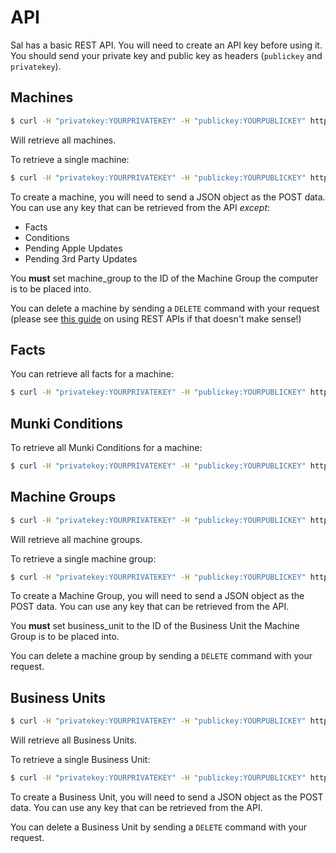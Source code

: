 API
=====

Sal has a basic REST API. You will need to create an API key before using it. You should send your private key and public key as headers (``publickey`` and ``privatekey``).

## Machines

``` bash
$ curl -H "privatekey:YOURPRIVATEKEY" -H "publickey:YOURPUBLICKEY" http://sal/api/machines
```

Will retrieve all machines.

To retrieve a single machine:

``` bash
$ curl -H "privatekey:YOURPRIVATEKEY" -H "publickey:YOURPUBLICKEY" http://sal/api/machines/MACHINESERIALNUMBER
```

To create a machine, you will need to send a JSON object as the POST data. You can use any key that can be retrieved from the API *except*:

* Facts
* Conditions
* Pending Apple Updates
* Pending 3rd Party Updates

You **must** set machine_group to the ID of the Machine Group the computer is to be placed into.

You can delete a machine by sending a ``DELETE`` command with your request (please see [this guide](http://blogs.plexibus.com/2009/01/15/rest-esting-with-curl/) on using REST APIs if that doesn't make sense!)

## Facts

You can retrieve all facts for a machine:


``` bash
$ curl -H "privatekey:YOURPRIVATEKEY" -H "publickey:YOURPUBLICKEY" http://sal/api/facts/MACHINESERIALNUMBER
```

## Munki Conditions

To retrieve all Munki Conditions for a machine:

``` bash
$ curl -H "privatekey:YOURPRIVATEKEY" -H "publickey:YOURPUBLICKEY" http://sal/api/conditions/MACHINESERIALNUMBER
```

## Machine Groups

``` bash
$ curl -H "privatekey:YOURPRIVATEKEY" -H "publickey:YOURPUBLICKEY" http://sal/api/machine_groups
```

Will retrieve all machine groups.

To retrieve a single machine group:

``` bash
$ curl -H "privatekey:YOURPRIVATEKEY" -H "publickey:YOURPUBLICKEY" http://sal/api/machine_groups/MACHINEGROUPID
```

To create a Machine Group, you will need to send a JSON object as the POST data. You can use any key that can be retrieved from the API.

You **must** set business_unit to the ID of the Business Unit the Machine Group is to be placed into.

You can delete a machine group by sending a ``DELETE`` command with your request.

## Business Units

``` bash
$ curl -H "privatekey:YOURPRIVATEKEY" -H "publickey:YOURPUBLICKEY" http://sal/api/business_units
```

Will retrieve all Business Units.

To retrieve a single Business Unit:

``` bash
$ curl -H "privatekey:YOURPRIVATEKEY" -H "publickey:YOURPUBLICKEY" http://sal/api/business_units/BUSINESSUNITID
```

To create a Business Unit, you will need to send a JSON object as the POST data. You can use any key that can be retrieved from the API.

You can delete a Business Unit by sending a ``DELETE`` command with your request.
